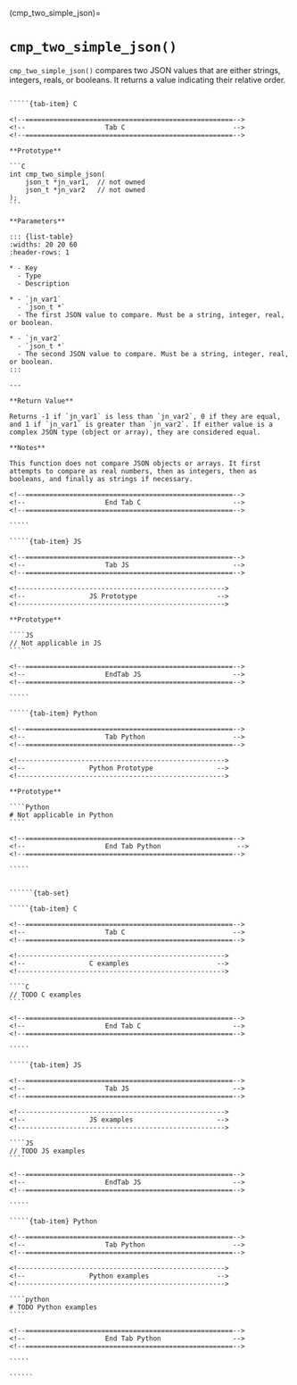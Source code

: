 <!-- ============================================================== -->
(cmp_two_simple_json)=
# `cmp_two_simple_json()`
<!-- ============================================================== -->

`cmp_two_simple_json()` compares two JSON values that are either strings, integers, reals, or booleans. It returns a value indicating their relative order.

<!------------------------------------------------------------>
<!--                    Prototypes                          -->
<!------------------------------------------------------------>

``````{tab-set}

`````{tab-item} C

<!--====================================================-->
<!--                    Tab C                           -->
<!--====================================================-->

**Prototype**

```C
int cmp_two_simple_json(
    json_t *jn_var1,  // not owned
    json_t *jn_var2   // not owned
);
```

**Parameters**

::: {list-table}
:widths: 20 20 60
:header-rows: 1

* - Key
  - Type
  - Description

* - `jn_var1`
  - `json_t *`
  - The first JSON value to compare. Must be a string, integer, real, or boolean.

* - `jn_var2`
  - `json_t *`
  - The second JSON value to compare. Must be a string, integer, real, or boolean.
:::

---

**Return Value**

Returns -1 if `jn_var1` is less than `jn_var2`, 0 if they are equal, and 1 if `jn_var1` is greater than `jn_var2`. If either value is a complex JSON type (object or array), they are considered equal.

**Notes**

This function does not compare JSON objects or arrays. It first attempts to compare as real numbers, then as integers, then as booleans, and finally as strings if necessary.

<!--====================================================-->
<!--                    End Tab C                       -->
<!--====================================================-->

`````

`````{tab-item} JS

<!--====================================================-->
<!--                    Tab JS                          -->
<!--====================================================-->

<!---------------------------------------------------->
<!--                JS Prototype                    -->
<!---------------------------------------------------->

**Prototype**

````JS
// Not applicable in JS
````

<!--====================================================-->
<!--                    EndTab JS                       -->
<!--====================================================-->

`````

`````{tab-item} Python

<!--====================================================-->
<!--                    Tab Python                      -->
<!--====================================================-->

<!---------------------------------------------------->
<!--                Python Prototype                -->
<!---------------------------------------------------->

**Prototype**

````Python
# Not applicable in Python
````

<!--====================================================-->
<!--                    End Tab Python                   -->
<!--====================================================-->

`````

``````

<!------------------------------------------------------------>
<!--                    Examples                            -->
<!------------------------------------------------------------>

```````{dropdown} Examples

``````{tab-set}

`````{tab-item} C

<!--====================================================-->
<!--                    Tab C                           -->
<!--====================================================-->

<!---------------------------------------------------->
<!--                C examples                      -->
<!---------------------------------------------------->

````C
// TODO C examples
````

<!--====================================================-->
<!--                    End Tab C                       -->
<!--====================================================-->

`````

`````{tab-item} JS

<!--====================================================-->
<!--                    Tab JS                          -->
<!--====================================================-->

<!---------------------------------------------------->
<!--                JS examples                     -->
<!---------------------------------------------------->

````JS
// TODO JS examples
````

<!--====================================================-->
<!--                    EndTab JS                       -->
<!--====================================================-->

`````

`````{tab-item} Python

<!--====================================================-->
<!--                    Tab Python                      -->
<!--====================================================-->

<!---------------------------------------------------->
<!--                Python examples                 -->
<!---------------------------------------------------->

````python
# TODO Python examples
````

<!--====================================================-->
<!--                    End Tab Python                  -->
<!--====================================================-->

`````

``````

```````
